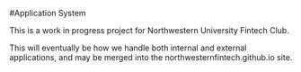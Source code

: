 #Application System

This is a work in progress project for Northwestern University Fintech Club.

This will eventually be how we handle both internal and external applications, and may be merged into the northwesternfintech.github.io site.
